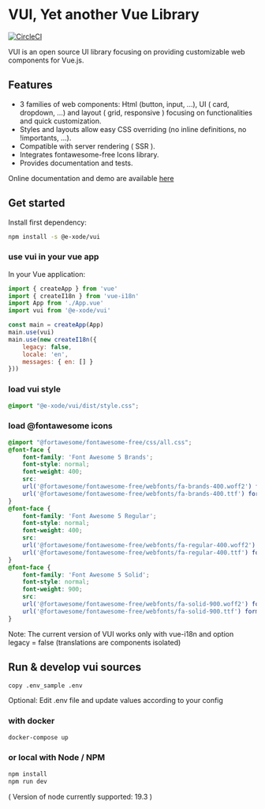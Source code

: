 # VUI, Yet another Vue Library

[![CircleCI](https://dl.circleci.com/status-badge/img/gh/e-xode/vui/tree/master.svg?style=svg&circle-token=d8353b320a36159da949b935eba5cbdb41502a60)](https://dl.circleci.com/status-badge/redirect/gh/e-xode/vui/tree/master)

VUI is an open source UI library focusing on providing customizable web components for Vue.js.

## Features
- 3 families of web components: Html (button, input, ...), UI ( card, dropdown, ...) and layout ( grid, responsive ) focusing on functionalities and quick customization.
- Styles and layouts allow easy CSS overriding (no inline definitions, no !importants, ...).
- Compatible with server rendering ( SSR ).
- Integrates fontawesome-free Icons library.
- Provides documentation and tests.

Online documentation and demo are available [here](https://vui.e-xode.net/)

## Get started

Install first dependency:
```sh
npm install -s @e-xode/vui
```

### use vui in your vue app
In your Vue application:
```javascript
import { createApp } from 'vue'
import { createI18n } from 'vue-i18n'
import App from './App.vue'
import vui from '@e-xode/vui'

const main = createApp(App)
main.use(vui)
main.use(new createI18n({
    legacy: false,
    locale: 'en',
    messages: { en: [] }
}))
```

### load vui style
```scss
@import "@e-xode/vui/dist/style.css";
```

### load @fontawesome icons
```scss
@import "@fortawesome/fontawesome-free/css/all.css";
@font-face {
    font-family: 'Font Awesome 5 Brands';
    font-style: normal;
    font-weight: 400;
    src:
    url('@fortawesome/fontawesome-free/webfonts/fa-brands-400.woff2') format('woff2'),
    url('@fortawesome/fontawesome-free/webfonts/fa-brands-400.ttf') format('truetype')
}
@font-face {
    font-family: 'Font Awesome 5 Regular';
    font-style: normal;
    font-weight: 400;
    src:
    url('@fortawesome/fontawesome-free/webfonts/fa-regular-400.woff2') format('woff2'),
    url('@fortawesome/fontawesome-free/webfonts/fa-regular-400.ttf') format('truetype')
}
@font-face {
    font-family: 'Font Awesome 5 Solid';
    font-style: normal;
    font-weight: 900;
    src:
    url('@fortawesome/fontawesome-free/webfonts/fa-solid-900.woff2') format('woff2'),
    url('@fortawesome/fontawesome-free/webfonts/fa-solid-900.ttf') format('truetype')
}
```

Note: The current version of VUI works only with vue-i18n and option legacy = false (translations are components isolated)

## Run & develop vui sources
```sh
copy .env_sample .env
```
Optional: Edit .env file and update values according to your config

### with docker
```sh
docker-compose up
```

### or local with Node / NPM
```sh
npm install
npm run dev
```
( Version of node currently supported: 19.3 )
